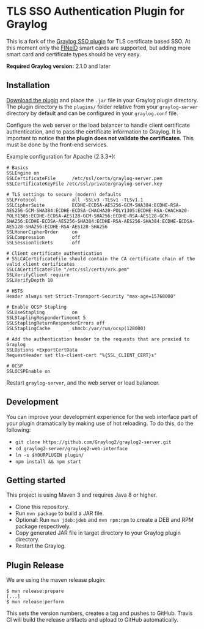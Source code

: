 # TLS SSO Authentication Plugin for Graylog

This is a fork of the [Graylog SSO plugin](https://github.com/Graylog2/graylog-plugin-auth-sso) for TLS 
certificate based SSO. At this moment only the [FINeID](http://vrk.fi/varmenteet-fineid) smart cards are 
supported, but adding more smart card and certificate types should be very easy.

**Required Graylog version:** 2.1.0 and later

Installation
------------

[Download the plugin](https://github.com/mikkolehtisalo/graylog-plugin-auth-tls-sso/releases)
and place the `.jar` file in your Graylog plugin directory. The plugin directory
is the `plugins/` folder relative from your `graylog-server` directory by default
and can be configured in your `graylog.conf` file. 

Configure the web server or the load balancer to handle client certificate authentication, and to pass the certificate
information to Graylog. It is important to notice that **the plugin does not validate the certificates**. This must be
 done by the front-end services.

Example configuration for Apache (2.3.3+):

```
# Basics
SSLEngine on
SSLCertificateFile      /etc/ssl/certs/graylog-server.pem
SSLCertificateKeyFile /etc/ssl/private/graylog-server.key

# TLS settings to secure (modern) defaults
SSLProtocol             all -SSLv3 -TLSv1 -TLSv1.1
SSLCipherSuite          ECDHE-ECDSA-AES256-GCM-SHA384:ECDHE-RSA-AES256-GCM-SHA384:ECDHE-ECDSA-CHACHA20-POLY1305:ECDHE-RSA-CHACHA20-POLY1305:ECDHE-ECDSA-AES128-GCM-SHA256:ECDHE-RSA-AES128-GCM-SHA256:ECDHE-ECDSA-AES256-SHA384:ECDHE-RSA-AES256-SHA384:ECDHE-ECDSA-AES128-SHA256:ECDHE-RSA-AES128-SHA256
SSLHonorCipherOrder     on
SSLCompression          off
SSLSessionTickets       off
 
# Client certificate authentication
# SSLCACertificateFile should contain the CA certificate chain of the valid client certificates
SSLCACertificateFile "/etc/ssl/certs/vrk.pem"
SSLVerifyClient require
SSLVerifyDepth 10
 
# HSTS
Header always set Strict-Transport-Security "max-age=15768000"
 
# Enable OCSP Stapling
SSLUseStapling          on
SSLStaplingResponderTimeout 5
SSLStaplingReturnResponderErrors off
SSLStaplingCache        shmcb:/var/run/ocsp(128000)

# Add the authentication header to the requests that are proxied to Graylog
SSLOptions +ExportCertData
RequestHeader set tls-client-cert "%{SSL_CLIENT_CERT}s"

# OCSP
SSLOCSPEnable on
```

Restart `graylog-server`, and the web server or load balancer.

Development
-----------

You can improve your development experience for the web interface part of your plugin
dramatically by making use of hot reloading. To do this, do the following:

* `git clone https://github.com/Graylog2/graylog2-server.git`
* `cd graylog2-server/graylog2-web-interface`
* `ln -s $YOURPLUGIN plugin/`
* `npm install && npm start`

Getting started
---------------

This project is using Maven 3 and requires Java 8 or higher.

* Clone this repository.
* Run `mvn package` to build a JAR file.
* Optional: Run `mvn jdeb:jdeb` and `mvn rpm:rpm` to create a DEB and RPM package respectively.
* Copy generated JAR file in target directory to your Graylog plugin directory.
* Restart the Graylog.

Plugin Release
--------------

We are using the maven release plugin:

```
$ mvn release:prepare
[...]
$ mvn release:perform
```

This sets the version numbers, creates a tag and pushes to GitHub. Travis CI will build the release artifacts and upload to GitHub automatically.
